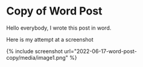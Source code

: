 # Copy of Word Post

Hello everybody, I wrote this post in word.

Here is my attempt at a screenshot

{% include screenshot url="2022-06-17-word-post-copy/media/image1.png" %}


